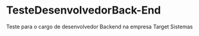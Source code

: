 # TesteDesenvolvedorBack-End
Teste para o cargo de desenvolvedor Backend na empresa Target Sistemas

